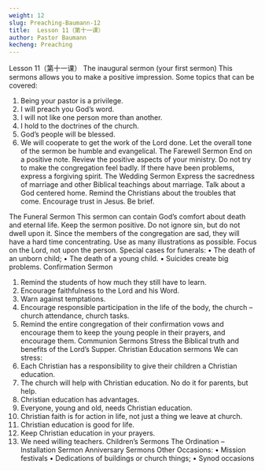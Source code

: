 ```yaml
---
weight: 12
slug: Preaching-Baumann-12
title:  Lesson 11（第十一课）
author: Pastor Baumann
kecheng: Preaching
---
```


Lesson 11（第十一课）
The inaugural sermon (your first sermon)
This sermons allows you to make a positive impression.
Some topics that can be covered:
1. Being your pastor is a privilege.
2. I will preach you God’s word.
3. I will not like one person more than another.
4. I hold to the doctrines of the church.
5. God’s people will be blessed.
6. We will cooperate to get the work of the Lord done.
Let the overall tone of the sermon be humble and evangelical.
The Farewell Sermon
End on a positive note.
Review the positive aspects of your ministry.
Do not try to make the congregation feel badly.
If there have been problems, express a forgiving spirit.
The Wedding Sermon
Express the sacredness of marriage and other Biblical teachings about marriage.
Talk about a God centered home.
Remind the Christians about the troubles that come. Encourage trust in Jesus.
Be brief.

The Funeral Sermon
This sermon can contain God’s comfort about death and eternal life.
Keep the sermon positive. Do not ignore sin, but do not dwell upon it.
Since the members of the congregation are sad, they will have a hard time concentrating. Use as many illustrations as possible.
Focus on the Lord, not upon the person.
Special cases for funerals:
• The death of an unborn child;
• The death of a young child.
• Suicides create big problems.
Confirmation Sermon
1. Remind the students of how much they still have to learn.
2. Encourage faithfulness to the Lord and his Word.
3. Warn against temptations.
4. Encourage responsible participation in the life of the body, the church – church attendance, church tasks.
5. Remind the entire congregation of their confirmation vows and encourage them to keep the young people in their prayers, and encourage them.
Communion Sermons
Stress the Biblical truth and benefits of the Lord’s Supper.
Christian Education sermons
We can stress:
1. Each Christian has a responsibility to give their children a Christian education.
2. The church will help with Christian education. No do it for parents, but help.
3. Christian education has advantages.
4. Everyone, young and old, needs Christian education.
5. Christian faith is for action in life, not just a thing we leave at church.
6. Christian education is good for life.
7. Keep Christian education in your prayers.
8. We need willing teachers.
Children’s Sermons
The Ordination – Installation Sermon
Anniversary Sermons
Other Occasions:
• Mission festivals
• Dedications of buildings or church things;
• Synod occasions
